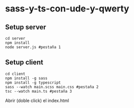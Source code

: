 # sass-y-ts-con-ude-y-qwerty

## Setup server
    cd server
    npm install
    node server.js #pestaña 1

## Setup client
    cd client
    npm install -g sass
    npm install -g typescript
    sass --watch main.scss main.css #pestaña 2
    tsc --watch main.ts #pestaña 3

Abrir (doble click) el index.html
